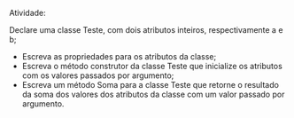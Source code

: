 Atividade:

Declare uma classe Teste, com dois atributos inteiros, respectivamente a e b;
- Escreva as propriedades para os atributos da classe;
- Escreva o método construtor da classe Teste que inicialize os atributos com os valores passados por argumento;
- Escreva um método Soma para a classe Teste que retorne o resultado da soma dos valores dos atributos da classe com um valor passado por argumento.
